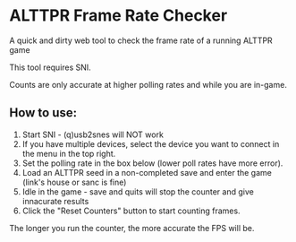 # ALTTPR Frame Rate Checker

A quick and dirty web tool to check the frame rate of a running ALTTPR game

This tool requires SNI.

Counts are only accurate at higher polling rates and while you are in-game.

## How to use:
1. Start SNI - (q)usb2snes will NOT work
2. If you have multiple devices, select the device you want to connect in the menu in the top right.
3. Set the polling rate in the box below (lower poll rates have more error).
4. Load an ALTTPR seed in a non-completed save and enter the game (link's house or sanc is fine)
5. Idle in the game - save and quits will stop the counter and give innacurate results
6. Click the "Reset Counters" button to start counting frames.

The longer you run the counter, the more accurate the FPS will be.